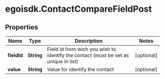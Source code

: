 # egoisdk.ContactCompareFieldPost

## Properties

Name | Type | Description | Notes
------------ | ------------- | ------------- | -------------
**fieldId** | **String** | Field Id from wich you wish to identify the contact (must be set as unique in list) | [optional] 
**value** | **String** | Value for identify the contact | [optional] 


